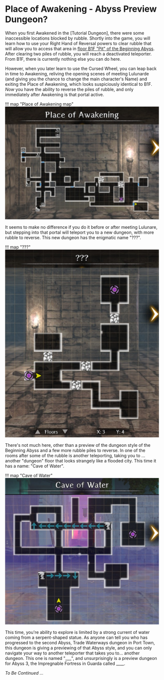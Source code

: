 # Place of Awakening - Abyss Preview Dungeon?

When you first Awakened in the [Tutorial Dungeon], there were some inaccessible locations blocked by rubble.  Shortly into the game, you will learn how to use your Right Hand of Reversal powers to clear rubble that will allow you to access that area in [floor B1F "Pit" of the Beginning Abyss](./maps.md).  After clearing two piles of rubble, you will reach a deactivated teleporter.  From B1F, there is currently nothing else you can do here. 

However, when you later learn to use the Cursed Wheel, you can leap back in time to Awakening, reliving the opening scenes of meeting Lulunarde (and giving you the chance to change the main character's Name) and exiting the Place of Awakening, which looks suspiciously identical to B1F.  *Now* you have the ability to reverse the piles of rubble, and only immediately after Awakening is that portal active.

!!! map "Place of Awakening map"
    ![Place of Awakening map](../0-introduction/img/place-of-awakening.jpg)

It seems to make no difference if you do it before or after meeting Lulunare, but stepping into that portal will teleport you to a new dungeon, with more rubble to reverse.  This new dungeon has the enigmatic name "???".  

!!! map "???"
    ![???](./img/question-question-question-map.jpg)

There's not much here, other than a preview of the dungeon style of the Beginning Abyss and a few more rubble piles to reverse.  In one of the rooms after some of the rubble is another teleporting, taking you to ...  another "dungeon" floor that looks strangely like a flooded city.  This time it has a name:  "Cave of Water".  

!!! map "Cave of Water"
    ![???](./img/cave-of-water-map.jpg)

This time, you're ability to explore is limited by a strong current of water coming from a serpent-shaped statue.  As anyone can tell you who has progressed to the second Abyss, Trade Waterways dungeon in Port Town, this dungeon is giving a previewing of that Abyss style, and you can only navigate your way to another teleporter that takes you to...  another dungeon.  This one is named "___", and unsurprisingly is a preview dungeon for Abyss 3, the Impregnable Fortress in Guarda called ____.  

<!--
NOTE:  Could add game screenshots of performing the reversal actions

!!! map "A3previewmapName"
    ![???](./img/a3-preview-map.jpg)

You cannot progress through this floor until you learn another Right Hand of Reversal skill - the ability to activate Golems (making them move out of your way).  Doing so allows you to find yet another teleporter, taking you to the preview dungeon for Abyss 4.  This 

!!! map "A4previewmapName"
    ![???](./img/a4-preview-map.jpg)

-->

*To Be Continued ...*
